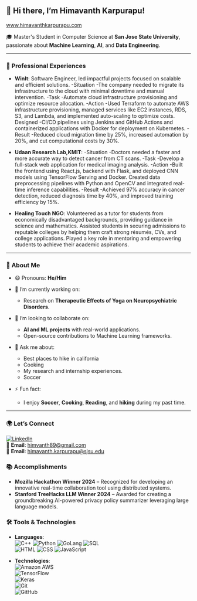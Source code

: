 ## 👋 Hi there, I’m Himavanth Karpurapu!

<!--
**himavanthkar/himavanthkar** is a ✨ _special_ ✨ repository because its `README.md` (this file) appears on your GitHub profile.
-->
www.himavanthkarpurapu.com

🎓 Master's Student in Computer Science at **San Jose State University**,
passionate about **Machine Learning**, **AI**, and **Data Engineering**.

---

### 💼 **Professional Experiences**

- **WinIt**: Software Engineer, led impactful projects focused on scalable and efficient solutions.
  -Situation
  -The company needed to migrate its infrastructure to the cloud with minimal downtime and manual intervention.
  -Task
  -Automate cloud infrastructure provisioning and optimize resource allocation.
  -Action
  -Used Terraform to automate AWS infrastructure provisioning, managed services like EC2 instances, RDS, S3, and Lambda, and implemented auto-scaling to optimize costs. Designed     -CI/CD pipelines using Jenkins and GitHub Actions and containerized applications with Docker for deployment on Kubernetes.
  -Result
  -Reduced cloud migration time by 25%, increased automation by 20%, and cut computational costs by 30%.

- **Udaan Research Lab,KMIT**: 
  -Situation
  -Doctors needed a faster and more accurate way to detect cancer from CT scans.
  -Task
  -Develop a full-stack web application for medical imaging analysis.
  -Action
  -Built the frontend using React.js, backend with Flask, and deployed CNN models using TensorFlow Serving and Docker. Created data preprocessing pipelines with Python and OpenCV and integrated real-time inference capabilities.
  -Result
  -Achieved 97% accuracy in cancer detection, reduced diagnosis time by 40%, and improved training efficiency by 15%.
- **Healing Touch NGO**: Volunteered as a tutor for students from economically disadvantaged backgrounds, providing guidance in science and mathematics. Assisted students in securing admissions to reputable colleges by helping them craft strong résumés, CVs, and college applications. Played a key role in mentoring and empowering students to achieve their academic aspirations.

---


### 🌟 **About Me**
- 😄 Pronouns: **He/Him**
  
- 🔭 I’m currently working on:
  - Research on **Therapeutic Effects of Yoga on Neuropsychiatric Disorders**.

- 👯 I’m looking to collaborate on:
  - **AI and ML projects** with real-world applications.
  - Open-source contributions to Machine Learning frameworks.

- 💬 Ask me about:
  - Best places to hike in california
  - Cooking
  - My research and internship experiences.
  - Soccer


- ⚡ Fun fact:
  - I enjoy **Soccer**, **Cooking**, **Reading**, and **hiking** during my past time.

---

### 🌍 **Let’s Connect**

[![LinkedIn](https://img.shields.io/badge/LinkedIn-blue?style=flat&logo=linkedin)](https://www.linkedin.com/in/himavanth-karpurapu-6907561b3)  
📧 **Email**: himvanth89@gmail.com  
📧 **Email**: himavanth.karpurapu@sjsu.edu

### 📚 Accomplishments
- **Mozilla Hackathon Winner 2024** – Recognized for developing an innovative real-time collaboration tool using distributed systems.
- **Stanford TreeHacks LLM Winner 2024** – Awarded for creating a groundbreaking AI-powered privacy policy summarizer leveraging large language models.



### 🛠 **Tools & Technologies**

- **Languages**:  
  ![C++](https://img.shields.io/badge/C++-00599C?style=flat&logo=c%2B%2B&logoColor=white)
  ![Python](https://img.shields.io/badge/Python-3776AB?style=flat&logo=python&logoColor=white)
  ![GoLang](https://img.shields.io/badge/GoLang-00ADD8?style=flat&logo=go&logoColor=white)
  ![SQL](https://img.shields.io/badge/SQL-CC2927?style=flat&logo=microsoft-sql-server&logoColor=white)  
  ![HTML](https://img.shields.io/badge/HTML-E34F26?style=flat&logo=html5&logoColor=white)
  ![CSS](https://img.shields.io/badge/CSS-1572B6?style=flat&logo=css3&logoColor=white)
  ![JavaScript](https://img.shields.io/badge/JavaScript-F7DF1E?style=flat&logo=javascript&logoColor=black)

- **Technologies**:  
  ![Amazon AWS](https://img.shields.io/badge/Amazon%20AWS-232F3E?style=flat&logo=amazon-aws&logoColor=white)  
  ![TensorFlow](https://img.shields.io/badge/TensorFlow-FF6F00?style=flat&logo=tensorflow&logoColor=white)  
  ![Keras](https://img.shields.io/badge/Keras-D00000?style=flat&logo=keras&logoColor=white)  
  ![Git](https://img.shields.io/badge/Git-F05032?style=flat&logo=git&logoColor=white)  
  ![GitHub](https://img.shields.io/badge/GitHub-181717?style=flat&logo=github&logoColor=white)  

